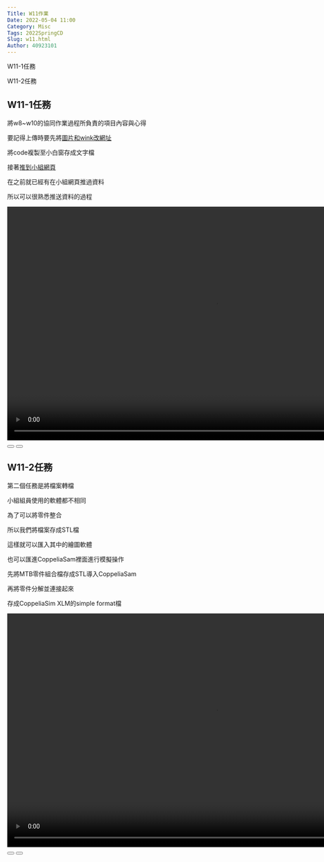 ```yaml
---
Title: W11作業
Date: 2022-05-04 11:00
Category: Misc
Tags: 2022SpringCD
Slug: w11.html
Author: 40923101
---
```


W11-1任務

W11-2任務


<!-- PELICAN_END_SUMMARY -->

W11-1任務
----

將w8~w10的協同作業過程所負責的項目內容與心得

要記得上傳時要先將[圖片和wink改網址]

將code複製至小白窗存成文字檔

接著[推到小組網頁]

在之前就已經有在小組網頁推過資料

所以可以很熟悉推送資料的過程

<link rel="stylesheet" type="text/css" href="./../cmsimde/static/winkPlayer.css"></p>
<script type="text/javascript" src="./../cmsimde/static/winkPlayer.js"></script>
<script>
var winkVideoData = {
dataVersion: 1,
frameRate: 20,
buttonFrameLength: 10,
buttonFrameOffset: 5,
frameStops: {
},
};
</script>
<div class="winkVideoContainerClass"><video width="960" height="540" class="winkVideoClass" data-dirname="/static" data-varname="winkVideoData">
<source src="https://a40923101.github.io/cd2022/downloads/wink31.mp4" type="video/mp4" /></video>
<div class="winkVideoOverlayClass"></div>
<div class="winkVideoControlBarClass"><button class="winkVideoControlBarPlayButtonClass"></button> <button class="winkVideoControlBarPauseButtonClass"></button>
<div class="winkVideoControlBarProgressLeftClass"></div>
<div class="winkVideoControlBarProgressEmptyMiddleClass"></div>
<div class="winkVideoControlBarProgressRightClass"></div>
<div class="winkVideoControlBarProgressFilledMiddleClass"></div>
<div class="winkVideoControlBarProgressThumbClass"></div>
</div>
<div class="winkVideoPlayOverlayClass"></div>
</div>



[圖片和wink改網址]:https://a40923101.github.io/cd2022/images/21.png
[推到小組網頁]:https://a40923101.github.io/cd2022/images/19.png



W11-2任務
----
第二個任務是將檔案轉檔

小組組員使用的軟體都不相同

為了可以將零件整合

所以我們將檔案存成STL檔

這樣就可以匯入其中的繪圖軟體

也可以匯進CoppeliaSam裡面進行模擬操作

先將MTB零件組合檔存成STL導入CoppeliaSam

再將零件分解並連接起來

存成CoppeliaSim XLM的simple format檔

<link rel="stylesheet" type="text/css" href="./../cmsimde/static/winkPlayer.css"></p>
<script type="text/javascript" src="./../cmsimde/static/winkPlayer.js"></script>
<script>
var winkVideoData = {
dataVersion: 1,
frameRate: 20,
buttonFrameLength: 10,
buttonFrameOffset: 5,
frameStops: {
},
};
</script>
<div class="winkVideoContainerClass"><video width="960" height="540" class="winkVideoClass" data-dirname="/static" data-varname="winkVideoData" video="">
<source src="/downloads/wink32.mp4" type="video/mp4" /></video>
<div class="winkVideoOverlayClass"></div>
<div class="winkVideoControlBarClass"><button class="winkVideoControlBarPlayButtonClass"></button> <button class="winkVideoControlBarPauseButtonClass"></button>
<div class="winkVideoControlBarProgressLeftClass"></div>
<div class="winkVideoControlBarProgressEmptyMiddleClass"></div>
<div class="winkVideoControlBarProgressRightClass"></div>
<div class="winkVideoControlBarProgressFilledMiddleClass"></div>
<div class="winkVideoControlBarProgressThumbClass"></div>
</div>
<div class="winkVideoPlayOverlayClass"></div>
</div>






